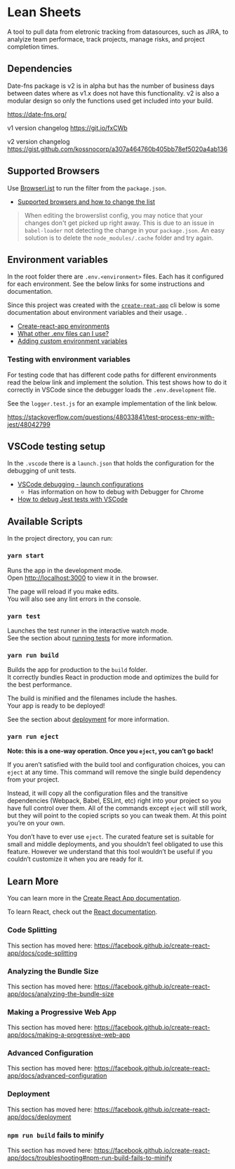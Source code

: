 # Lean Sheets

A tool to pull data from eletronic tracking from datasources, such as JIRA, to analyize team performace, track projects, manage risks, and project completion times.

## Dependencies
Date-fns package is v2 is in alpha but has the number of business days between dates where as v1.x does not have this functionality.  v2 is also a modular design so only the functions used get included into your build.  

https://date-fns.org/ 

v1 version changelog https://git.io/fxCWb 

v2 version changelog https://gist.github.com/kossnocorp/a307a464760b405bb78ef5020a4ab136

## Supported Browsers
Use [Browserl.ist](https://browserl.ist/) to run the filter from the `package.json`.

* [Supported browsers and how to change the list](https://facebook.github.io/create-react-app/docs/supported-browsers-features)

> When editing the browerslist config, you may notice that your changes don't get picked up right away. This is due to an issue in `babel-loader` not detecting the change in your `package.json`. An easy solution is to delete the `node_modules/.cache` folder and try again.

## Environment variables

In the root folder there are `.env.<environment>` files.  Each has it configured for each environment.  See the below links for some instructions and documentation.

Since this project was created with the [`create-reat-app`](https://github.com/facebook/create-react-app) cli below is some documentation about environment variables and their usage.
.

* [Create-react-app environments](https://medium.com/@tacomanator/environments-with-create-react-app-7b645312c09d)
* [What other .env files can I use?](https://github.com/bkeepers/dotenv#what-other-env-files-can-i-use)
* [Adding custom environment variables](https://facebook.github.io/create-react-app/docs/adding-custom-environment-variables)

### Testing with environment variables

For testing code that has different code paths for different environments read the below link and implement the solution.  This test shows how to do it correctly in VSCode since the debugger loads the `.env.development` file.

See the `logger.test.js` for an example implementation of the link below.

https://stackoverflow.com/questions/48033841/test-process-env-with-jest/48042799

## VSCode testing setup

In the `.vscode` there is a `launch.json` that holds the configuration for the debugging of unit tests.

* [VSCode debugging - launch configurations](https://code.visualstudio.com/docs/editor/debugging#_launch-configurations)
  * Has information on how to debug with Debugger for Chrome
* [How to debug Jest tests with VSCode](https://medium.com/@mattmazzola/how-to-debug-jest-tests-with-vscode-48f003c7cb41)







## Available Scripts

In the project directory, you can run:

### `yarn start`

Runs the app in the development mode.<br>
Open [http://localhost:3000](http://localhost:3000) to view it in the browser.

The page will reload if you make edits.<br>
You will also see any lint errors in the console.

### `yarn test`

Launches the test runner in the interactive watch mode.<br>
See the section about [running tests](https://facebook.github.io/create-react-app/docs/running-tests) for more information.

### `yarn run build`

Builds the app for production to the `build` folder.<br>
It correctly bundles React in production mode and optimizes the build for the best performance.

The build is minified and the filenames include the hashes.<br>
Your app is ready to be deployed!

See the section about [deployment](https://facebook.github.io/create-react-app/docs/deployment) for more information.

### `yarn run eject`

**Note: this is a one-way operation. Once you `eject`, you can’t go back!**

If you aren’t satisfied with the build tool and configuration choices, you can `eject` at any time. This command will remove the single build dependency from your project.

Instead, it will copy all the configuration files and the transitive dependencies (Webpack, Babel, ESLint, etc) right into your project so you have full control over them. All of the commands except `eject` will still work, but they will point to the copied scripts so you can tweak them. At this point you’re on your own.

You don’t have to ever use `eject`. The curated feature set is suitable for small and middle deployments, and you shouldn’t feel obligated to use this feature. However we understand that this tool wouldn’t be useful if you couldn’t customize it when you are ready for it.

## Learn More

You can learn more in the [Create React App documentation](https://facebook.github.io/create-react-app/docs/getting-started).

To learn React, check out the [React documentation](https://reactjs.org/).

### Code Splitting

This section has moved here: https://facebook.github.io/create-react-app/docs/code-splitting

### Analyzing the Bundle Size

This section has moved here: https://facebook.github.io/create-react-app/docs/analyzing-the-bundle-size

### Making a Progressive Web App

This section has moved here: https://facebook.github.io/create-react-app/docs/making-a-progressive-web-app

### Advanced Configuration

This section has moved here: https://facebook.github.io/create-react-app/docs/advanced-configuration

### Deployment

This section has moved here: https://facebook.github.io/create-react-app/docs/deployment

### `npm run build` fails to minify

This section has moved here: https://facebook.github.io/create-react-app/docs/troubleshooting#npm-run-build-fails-to-minify

